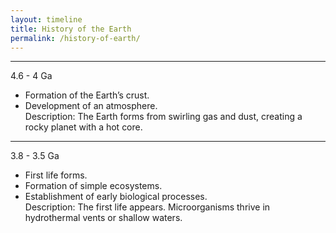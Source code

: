 ```yaml
---
layout: timeline
title: History of the Earth
permalink: /history-of-earth/
---
```


---

4.6 - 4 Ga  
- Formation of the Earth’s crust.  
- Development of an atmosphere.  
Description: The Earth forms from swirling gas and dust, creating a rocky planet with a hot core.  
--- 
3.8 - 3.5 Ga  
- First life forms.  
- Formation of simple ecosystems.  
- Establishment of early biological processes.  
Description: The first life appears. Microorganisms thrive in hydrothermal vents or shallow waters.
